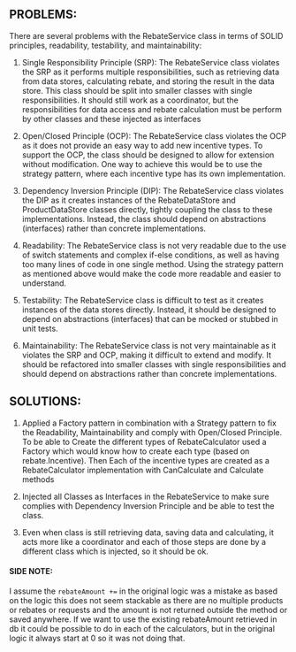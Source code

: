  ## PROBLEMS:
 There are several problems with the RebateService class in terms of SOLID principles, readability, testability, and maintainability:
  
1. Single Responsibility Principle (SRP): The RebateService class violates the SRP as it performs multiple responsibilities, such as retrieving data from data stores, calculating rebate, and storing the result in the data store. This class should be split into smaller classes with single responsibilities. It should still work as a coordinator, but the responsibilities for data access and rebate calculation must be perform by other classes and these injected as interfaces

2. Open/Closed Principle (OCP): The RebateService class violates the OCP as it does not provide an easy way to add new incentive types. To support the OCP, the class should be designed to allow for extension without modification. One way to achieve this would be to use the strategy pattern, where each incentive type has its own implementation.

3. Dependency Inversion Principle (DIP): The RebateService class violates the DIP as it creates instances of the RebateDataStore and ProductDataStore classes directly, tightly coupling the class to these implementations. Instead, the class should depend on abstractions (interfaces) rather than concrete implementations.

4. Readability: The RebateService class is not very readable due to the use of switch statements and complex if-else conditions, as well as having too many lines of code in one single method. Using the strategy pattern as mentioned above would make the code more readable and easier to understand.

5. Testability: The RebateService class is difficult to test as it creates instances of the data stores directly. Instead, it should be designed to depend on abstractions (interfaces) that can be mocked or stubbed in unit tests.

6. Maintainability: The RebateService class is not very maintainable as it violates the SRP and OCP, making it difficult to extend and modify. It should be refactored into smaller classes with single responsibilities and should depend on abstractions rather than concrete implementations.
 
 
## SOLUTIONS:
 
1. Applied a Factory pattern in combination with a Strategy pattern to fix the Readability, Maintainability and comply with Open/Closed Principle. To be able to Create the different types of RebateCalculator used a Factory which would know how to create each type (based on rebate.Incentive). Then Each of the incentive types are created as a RebateCalculator implementation with CanCalculate and Calculate methods

2. Injected all Classes as Interfaces in the RebateService to make sure complies with Dependency Inversion Principle and be able to test the class.

3. Even when class is still retrieving data, saving data and calculating, it acts more like a coordinator and each of those steps are done by a different class which is injected, so it should be ok.

 
 #### SIDE NOTE:  
 I assume the `rebateAmount +=` in the original logic was a mistake as based on the logic this does not seem stackable as there are no multiple products or rebates or requests and the amount is not returned outside the method or saved anywhere. If we want to use the existing rebateAmount retrieved in db it could be possible to do in each of the calculators, but in the original logic it always start at 0 so it was not doing that.
 